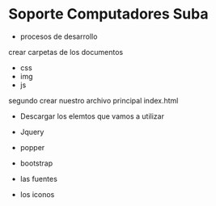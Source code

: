 # Soporte  Computadores Suba 

- procesos de desarrollo 

crear carpetas  de los documentos 

- css
- img 
- js 

segundo crear nuestro archivo  principal  index.html 

- Descargar  los  elemtos que vamos a utilizar 

- Jquery
- popper 
- bootstrap 
- las fuentes 
- los iconos 





